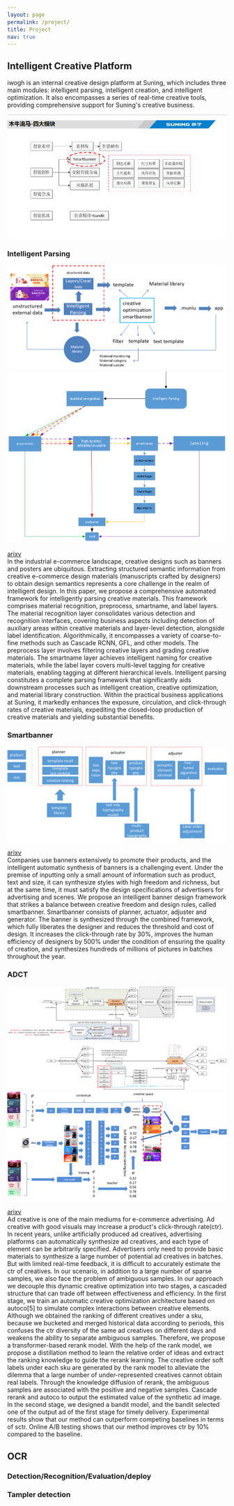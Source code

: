 ```yaml
---
layout: page
permalink: /project/
title: Project
nav: true
---
```


## Intelligent Creative Platform 
iwogh is an internal creative design platform at Suning, which includes three main modules: intelligent parsing, intelligent creation, and intelligent optimization. It also encompasses a series of real-time creative tools, providing comprehensive support for Suning's creative business.
<div align="center">
    <img src="../assets/img/platform.png" />
</div>

### Intelligent Parsing

<div align="center">
    <img src="../assets/img/intelligent_parsing_1.png" />
</div>

<div align="center">
    <img src="../assets/img/intelligent_parsing_2.png" />
</div>

[arixv]()      
In the industrial e-commerce landscape, creative designs such as banners and posters are ubiquitous. Extracting structured semantic information from creative e-commerce design materials (manuscripts crafted by designers) to obtain design semantics represents a core challenge in the realm of intelligent design. In this paper, we propose a comprehensive automated framework for intelligently parsing creative materials. This framework comprises material recognition, preprocess, smartname, and label layers. The material recognition layer consolidates various detection and recognition interfaces, covering business aspects including detection of auxiliary areas within creative materials and layer-level detection, alongside label identification. Algorithmically, it encompasses a variety of coarse-to-fine methods such as Cascade RCNN, GFL, and other models. The preprocess layer involves filtering creative layers and grading creative materials. The smartname layer achieves intelligent naming for creative materials, while the label layer covers multi-level tagging for creative materials, enabling tagging at different hierarchical levels. Intelligent parsing constitutes a complete parsing framework that significantly aids downstream processes such as intelligent creation, creative optimization, and material library construction. Within the practical business applications at Suning, it markedly enhances the exposure, circulation, and click-through rates of creative materials, expediting the closed-loop production of creative materials and yielding substantial benefits.

### Smartbanner   

<div align="center">
    <img src="../assets/img/smartbanner.png" />
</div>

[arixv]()    
Companies use banners extensively to promote their products, and the intelligent automatic synthesis of banners is a challenging event. Under the premise of inputting only a small amount of information such as product, text and size, it can synthesize styles with high freedom and richness, but at the same time, it must satisfy the design specifications of advertisers for advertising and scenes. We propose an intelligent banner design framework that strikes a balance between creative freedom and design rules, called smartbanner. Smartbanner consists of planner, actuator, adjuster and generator. The banner is synthesized through the combined framework, which fully liberates the designer and reduces the threshold and cost of design. It increases the click-through rate by 30%, improves the human efficiency of designers by 500% under the condition of ensuring the quality of creation, and synthesizes hundreds of millions of pictures in batches throughout the year.



### ADCT
<div align="center">
    <img src="../assets/img/adct1.png" />
</div>

<div align="center">
    <img src="../assets/img/adct2.png" />
</div>


[arixv](https://arxiv.org/abs/2312.01295)     
Ad creative is one of the main mediums for e-commerce advertising. Ad creative with good visuals may increase a product's click-through rate(ctr). In recent years, unlike artificially produced ad creatives, advertising platforms can automatically synthesize ad creatives, and each type of element can be arbitrarily specified. Advertisers only need to provide basic materials to synthesize a large number of potential ad creatives in batches. But with limited real-time feedback, it is difficult to accurately estimate the ctr of creatives. In our scenario, in addition to a large number of sparse samples, we also face the problem of ambiguous samples. In our approach we decouple this dynamic creative optimization into two stages, a cascaded structure that can trade off between effectiveness and efficiency. In the first stage, we train an automatic creative optimization architecture based on autoco[5] to simulate complex interactions between creative elements. Although we obtained the ranking of different creatives under a sku, because we bucketed and merged historical data according to periods, this confuses the ctr diversity of the same ad creatives on different days and weakens the ability to separate ambiguous samples. Therefore, we propose a transformer-based rerank model. With the help of the rank model, we propose a distillation method to learn the relative order of ideas and extract the ranking knowledge to guide the rerank learning. The creative order soft labels under each sku are generated by the rank model to alleviate the dilemma that a large number of under-represented creatives cannot obtain real labels. Through the knowledge diffusion of rerank, the ambiguous samples are associated with the positive and negative samples. Cascade rerank and autoco to output the estimated value of the synthetic ad image. In the second stage, we designed a bandit model, and the bandit selected one of the output ad of the first stage for timely delivery. Experimental results show that our method can outperform competing baselines in terms of sctr. Online A/B testing shows that our method improves ctr by 10% compared to the baseline.

## OCR  
### Detection/Recognition/Evaluation/deploy



### Tampler detection


## 



